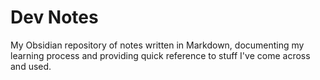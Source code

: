 # Dev Notes

My Obsidian repository of notes written in Markdown, documenting my learning process and providing quick reference to stuff I've come across and used.
